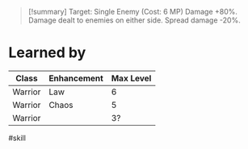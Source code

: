 >[!summary]
>Target: Single Enemy (Cost: 6 MP)
>Damage +80%.
>Damage dealt to enemies on either side.
>Spread damage -20%.
# Learned by
| Class   | Enhancement | Max Level |
| ------- | ----------- | --------- |
| Warrior | Law         | 6         |
| Warrior | Chaos       | 5         |
| Warrior |             | 3?         |

#skill 
